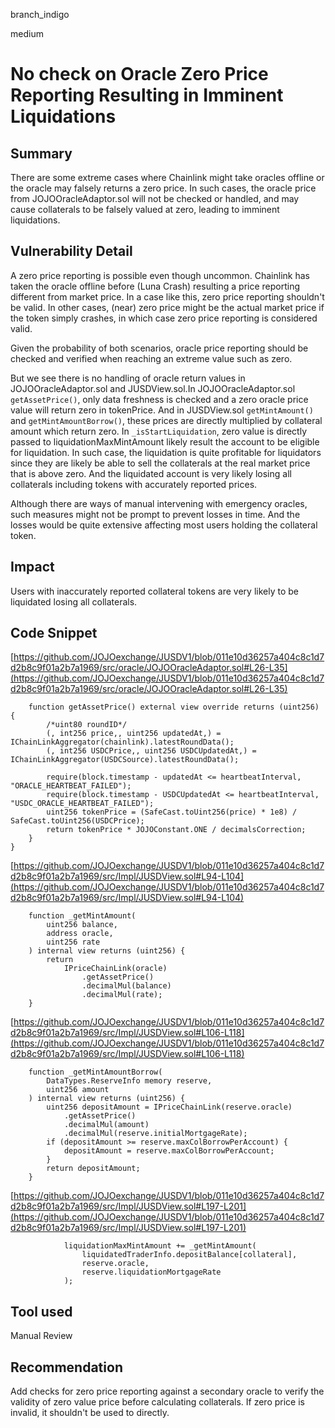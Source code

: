 branch_indigo

medium

# No check on Oracle Zero Price Reporting Resulting in Imminent Liquidations

## Summary
There are some extreme cases where Chainlink might take oracles offline or the oracle may falsely returns a zero price. In such cases, the oracle price from JOJOOracleAdaptor.sol will not be checked or handled, and may cause collaterals to be falsely valued at zero, leading to imminent liquidations.
## Vulnerability Detail
A zero price reporting is possible even though uncommon. Chainlink has taken the oracle offline before (Luna Crash) resulting a price reporting different from market price. In a case like this, zero price reporting shouldn't be valid. In other cases, (near) zero price might be the actual market price if the token simply crashes, in which case zero price reporting is considered valid. 

Given the probability of both scenarios, oracle price reporting should be checked and verified when reaching an extreme value such as zero. 

But we see there is no handling of oracle return values in JOJOOracleAdaptor.sol and JUSDView.sol.In JOJOOracleAdaptor.sol `getAssetPrice()`, only data freshness is checked and a zero oracle price value will return zero in tokenPrice. And in JUSDView.sol `getMintAmount()` and `getMintAmountBorrow()`, these prices are directly multiplied by collateral amount which return zero. In `_isStartLiquidation`, zero value is directly passed to liquidationMaxMintAmount likely result the account to be eligible for liquidation. In such case, the liquidation is quite profitable for liquidators since they are likely be able to sell the collaterals at the real market price that is above zero. And the liquidated account is very likely losing all collaterals including tokens with accurately reported prices. 

Although there are ways of manual intervening with emergency oracles, such measures might not be prompt to prevent losses in time. And the losses would be quite extensive affecting most users holding the collateral token.

## Impact
Users with inaccurately reported collateral tokens are very likely to be liquidated losing all collaterals. 
## Code Snippet
[https://github.com/JOJOexchange/JUSDV1/blob/011e10d36257a404c8c1d7d2b8c9f01a2b7a1969/src/oracle/JOJOOracleAdaptor.sol#L26-L35](https://github.com/JOJOexchange/JUSDV1/blob/011e10d36257a404c8c1d7d2b8c9f01a2b7a1969/src/oracle/JOJOOracleAdaptor.sol#L26-L35)
```solidity
    function getAssetPrice() external view override returns (uint256) {
        /*uint80 roundID*/
        (, int256 price,, uint256 updatedAt,) = IChainLinkAggregator(chainlink).latestRoundData();
        (, int256 USDCPrice,, uint256 USDCUpdatedAt,) = IChainLinkAggregator(USDCSource).latestRoundData();

        require(block.timestamp - updatedAt <= heartbeatInterval, "ORACLE_HEARTBEAT_FAILED");
        require(block.timestamp - USDCUpdatedAt <= heartbeatInterval, "USDC_ORACLE_HEARTBEAT_FAILED");
        uint256 tokenPrice = (SafeCast.toUint256(price) * 1e8) / SafeCast.toUint256(USDCPrice);
        return tokenPrice * JOJOConstant.ONE / decimalsCorrection;
    }
}
```
[https://github.com/JOJOexchange/JUSDV1/blob/011e10d36257a404c8c1d7d2b8c9f01a2b7a1969/src/Impl/JUSDView.sol#L94-L104](https://github.com/JOJOexchange/JUSDV1/blob/011e10d36257a404c8c1d7d2b8c9f01a2b7a1969/src/Impl/JUSDView.sol#L94-L104)
```solidity
    function _getMintAmount(
        uint256 balance,
        address oracle,
        uint256 rate
    ) internal view returns (uint256) {
        return
            IPriceChainLink(oracle)
                .getAssetPrice()
                .decimalMul(balance)
                .decimalMul(rate);
    }
```
[https://github.com/JOJOexchange/JUSDV1/blob/011e10d36257a404c8c1d7d2b8c9f01a2b7a1969/src/Impl/JUSDView.sol#L106-L118](https://github.com/JOJOexchange/JUSDV1/blob/011e10d36257a404c8c1d7d2b8c9f01a2b7a1969/src/Impl/JUSDView.sol#L106-L118)
```solidity
    function _getMintAmountBorrow(
        DataTypes.ReserveInfo memory reserve,
        uint256 amount
    ) internal view returns (uint256) {
        uint256 depositAmount = IPriceChainLink(reserve.oracle)
            .getAssetPrice()
            .decimalMul(amount)
            .decimalMul(reserve.initialMortgageRate);
        if (depositAmount >= reserve.maxColBorrowPerAccount) {
            depositAmount = reserve.maxColBorrowPerAccount;
        }
        return depositAmount;
    }
```
[https://github.com/JOJOexchange/JUSDV1/blob/011e10d36257a404c8c1d7d2b8c9f01a2b7a1969/src/Impl/JUSDView.sol#L197-L201](https://github.com/JOJOexchange/JUSDV1/blob/011e10d36257a404c8c1d7d2b8c9f01a2b7a1969/src/Impl/JUSDView.sol#L197-L201)
```solidity
            liquidationMaxMintAmount += _getMintAmount(
                liquidatedTraderInfo.depositBalance[collateral],
                reserve.oracle,
                reserve.liquidationMortgageRate
            );
```
## Tool used

Manual Review

## Recommendation
Add checks for zero price reporting against a secondary oracle to verify the validity of zero value price before calculating collaterals. If zero price is invalid, it shouldn't be used to directly. 
